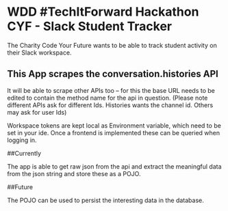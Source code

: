 # WDD #TechItForward Hackathon CYF - Slack Student Tracker

The Charity Code Your Future wants to be able to track student activity on their Slack workspace.

## This App scrapes the conversation.histories API

It will be able to scrape other APIs too – for this the base URL needs to be edited to contain the method name for the api in question. (Please note different APIs ask for different Ids. Histories wants the channel id. Others may ask for user Ids)

Workspace tokens are kept local as Environment variable, which need to be set in your ide. Once a frontend is implemented these can be queried when logging in.

##Currently

The app is able to get raw json from the api and extract the meaningful data from the json string and store these as a POJO.

##Future

The POJO can be used to persist the interesting data in the database. 
